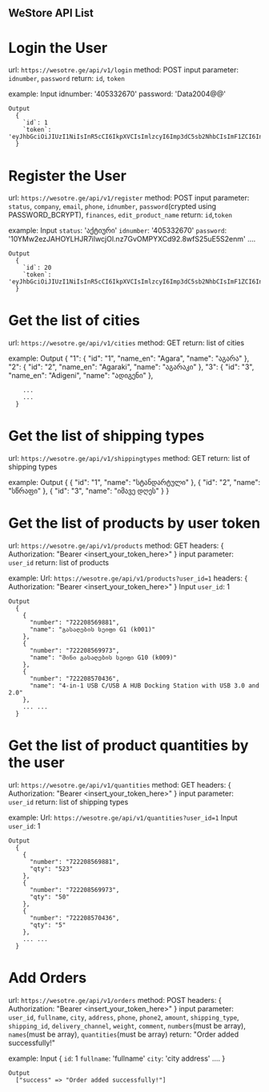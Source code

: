 ## WeStore API List ##

# Login the User
  url: `https://wesotre.ge/api/v1/login`
  method: POST
  input parameter:
    `idnumber`, `password`
  return:
    `id`, `token`

  example:
    Input
      idnumber: '405332670'
      password: 'Data2004@@'

    Output
      {
        `id`: 1
        `token`: 'eyJhbGciOiJIUzI1NiIsInR5cCI6IkpXVCIsImlzcyI6Imp3dC5sb2NhbCIsImF1ZCI6InRva2VuQHdlc3RvcmUuZ2UifQ.eyJpZCI6IjEiLCJpZG51bWJlciI6IjQwNTMzMjY3MCIsImlzcyI6Imp3dC5sb2NhbCIsImF1ZCI6InRva2VuQHdlc3RvcmUuZ2UiLCJleHAiOjE3MTI1ODkzMTN9.q8RvbOWCGeb26HqQT1LyKG0qWl0tHKMWX2_mWaEFLjc'
      }


# Register the User
  url: `https://wesotre.ge/api/v1/register`
  method: POST
  input parameter:
    `status`, `company`, `email`, `phone`, `idnumber`, `password`(crypted using PASSWORD_BCRYPT), `finances`, `edit_product_name` 
  return:
    `id`,`token`

  example:
    Input
      `status`: 'აქტიური'
      `idnumber`: '405332670'
      `password`: '$10$YMw2ezJAHOYLHJR7ilwcjOl.nz7GvOMPYXCd92.8wfS25uE5S2enm'
      ....

    Output
      {
        `id`: 20
        `token`: 'eyJhbGciOiJIUzI1NiIsInR5cCI6IkpXVCIsImlzcyI6Imp3dC5sb2NhbCIsImF1ZCI6InRva2VuQHdlc3RvcmUuZ2UifQ.eyJpZCI6IjEiLCJpZG51bWJlciI6IjQwNTMzMjY3MCIsImlzcyI6Imp3dC5sb2NhbCIsImF1ZCI6InRva2VuQHdlc3RvcmUuZ2UiLCJleHAiOjE3MTI1ODkzMTN9.q8RvbOWCGeb26HqQT1LyKG0qWl0tHKMWX2_mWaEFLjc'
      }


# Get the list of cities
  url: `https://wesotre.ge/api/v1/cities`
  method: GET
  return:
    list of cities

  example:
    Output
      {
        "1": {
            "id": "1",
            "name_en": "Agara",
            "name": "აგარა"
        },
        "2": {
            "id": "2",
            "name_en": "Agaraki",
            "name": "აგარაკი"
        },
        "3": {
            "id": "3",
            "name_en": "Adigeni",
            "name": "ადიგენი"
        },

        ...
        ...
      }


# Get the list of shipping types
  url: `https://wesotre.ge/api/v1/shippingtypes`
  method: GET
  return:
    list of shipping types

  example:
    Output
      {
        {
          "id": "1",
          "name": "სტანდარტული"
        },
        {
          "id": "2",
          "name": "სწრაფი"
        },
        {
          "id": "3",
          "name": "იმავე დღეს"
        }
      }


# Get the list of products by user token
  url: `https://wesotre.ge/api/v1/products`
  method: GET
  headers: {
    Authorization: "Bearer <insert_your_token_here>"
  }
  input parameter:
    `user_id`
  return:
    list of products

  example:
    Url:  `https://wesotre.ge/api/v1/products?user_id=1`
    headers: {
      Authorization: "Bearer <insert_your_token_here>"
    }
    Input
      `user_id`: 1

    Output
      {
        {
          "number": "722208569881",
          "name": "გასაღების სეიფი G1 (k001)"
        },
        {
          "number": "722208569973",
          "name": "მინი გასაღების სეიფი G10 (k009)"
        },
        {
          "number": "722208570436",
          "name": "4-in-1 USB C/USB A HUB Docking Station with USB 3.0 and 2.0"
        },
        ... ...
      }


# Get the list of product quantities by the user
  url: `https://wesotre.ge/api/v1/quantities`
  method: GET
  headers: {
    Authorization: "Bearer <insert_your_token_here>"
  }
  input parameter:
    `user_id`
  return:
    list of shipping types

  example:
    Url: `https://wesotre.ge/api/v1/quantities?user_id=1`
    Input
      `user_id`: 1

    Output
      {
        {
          "number": "722208569881",
          "qty": "523"
        },
        {
          "number": "722208569973",
          "qty": "50"
        },
        {
          "number": "722208570436",
          "qty": "5"
        },
        ... ...
      }


# Add Orders
  url: `https://wesotre.ge/api/v1/orders`
  method: POST
  headers: {
    Authorization: "Bearer <insert_your_token_here>"
  }
  input parameter:
    `user_id`, `fullname`, `city`, `address`, `phone`, `phone2`, `amount`, `shipping_type`, `shipping_id`, 
    `delivery_channel`, `weight`, `comment`, `numbers`(must be array), `names`(must be array), `quantities`(must be array)
  return:
    "Order added successfully!"

  example:
    Input
      {
        `id`: 1
        `fullname`: 'fullname'
        `city`: 'city address'
        ....
      }

    Output
      ["success" => "Order added successfully!"]
